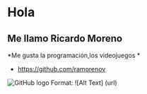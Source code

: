 # Hola  
## Me llamo Ricardo Moreno  

*Me gusta la programación,los videojuegos *

* https://github.com/ramorenov

![GitHub logo](/images/logo.png)
Format: ![Alt Text] (url)

